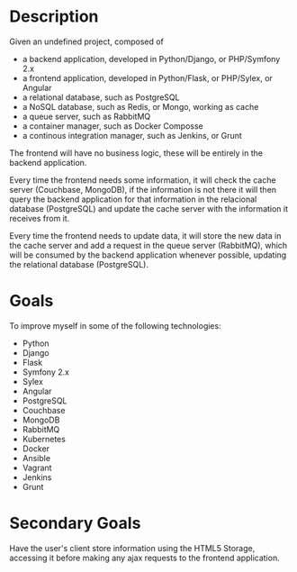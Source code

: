 
Description
===========

Given an undefined project, composed of

- a backend application, developed in Python/Django, or PHP/Symfony 2.x
- a frontend application, developed in Python/Flask, or PHP/Sylex, or Angular
- a relational database, such as PostgreSQL
- a NoSQL database, such as Redis, or Mongo, working as cache
- a queue server, such as RabbitMQ
- a container manager, such as Docker Composse
- a continous integration manager, such as Jenkins, or Grunt

The frontend will have no business logic, these will be entirely in the backend application.

Every time the frontend needs some information, it will check the cache server (Couchbase, MongoDB),
if the information is not there it will then query the backend application for that information in
the relacional database (PostgreSQL) and update the cache server with the information it receives from it.

Every time the frontend needs to update data, it will store the new data in the cache server and
add a request in the queue server (RabbitMQ), which will be consumed by the backend application
whenever possible, updating the relational database (PostgreSQL).

Goals
=====

To improve myself in some of the following technologies:

- Python
- Django
- Flask
- Symfony 2.x
- Sylex
- Angular
- PostgreSQL
- Couchbase
- MongoDB
- RabbitMQ
- Kubernetes
- Docker
- Ansible
- Vagrant
- Jenkins
- Grunt

Secondary Goals
===============

Have the user's client store information using the HTML5 Storage, accessing it before 
making any ajax requests to the frontend application.
